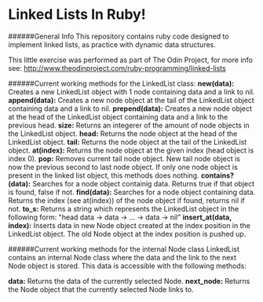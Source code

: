# Linked Lists In Ruby!
######General Info
This repository contains ruby code designed to implement linked lists, as practice with dynamic data structures.

This little exercise was performed as part of The Odin Project, for more info see:
http://www.theodinproject.com/ruby-programming/linked-lists

######Current working methods for the LinkedList class:
**new(data):** Creates a new LinkedList object with 1 node containing data and a link to nil.
**append(data):** Creates a new node object at the tail of the LinkedList object containing data and a link to nil.
**prepend(data):** Creates a new node object at the head of the LinkedList object containing data and a link to the previous head.
**size:** Returns an integerer of the amount of node objects in the LinkedList object.
**head:** Returns the node object at the head of the LinkedList object.
**tail:** Returns the node object at the tail of the LinkedList object. 
**at(index):** Returns the node object at the given index (head object is index 0).
**pop:** Removes current tail node object. New tail node object is now the previous second to last node object. If only one node object is present in the linked list object, this methods does nothing.
**contains?(data):** Searches for a node object containig data. Returns true if that object is found, false if not.
**find(data):** Searches for a node object containing data. Returns the index (see at(index)) of the node object if found, returns nil if not.
**to_s:** Returns a string which represents the LinkedList object in the following form: "head data -> data -> ... -> data -> nil"
**insert_at(data, index):** Inserts data in new Node object created at the index position in the LinkedList object. The old Node object at the index position is pushed up.

######Current working methods for the internal Node class
LinkedList contains an internal Node class where the data and the link to the next Node object is stored. This data is accessible with the following methods:

**data:** Returns the data of the currently selected Node.
**next_node:** Returns the Node object that the currently selected Node links to.
